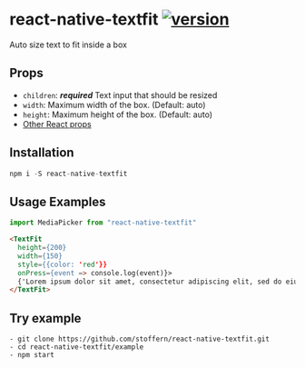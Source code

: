 # react-native-textfit [![version](https://img.shields.io/npm/v/react-native-textfit.svg)](https://www.npmjs.org/package/react-native-textfit)
Auto size text to fit inside a box 

## Props

- `children`: ***required*** Text input that should be resized
- `width`: Maximum width of the box. (Default: auto)
- `height`: Maximum height of the box. (Default: auto)
- [Other React props](https://facebook.github.io/react-native/docs/text.html#props) 

## Installation

```js
npm i -S react-native-textfit
```

## Usage Examples

```js
import MediaPicker from "react-native-textfit"
```

```html
<TextFit
  height={200}
  width={150}
  style={{color: 'red'}}
  onPress={event => console.log(event)}>
  {'Lorem ipsum dolor sit amet, consectetur adipiscing elit, sed do eiusmod tempor incididunt ut labore et dolore magna aliqua. Ut enim ad minim veniam, quis nostrud exercitation ullamco laboris nisi ut aliquip ex ea commodo consequat. Duis aute irure dolor in reprehenderit in voluptate velit esse cillum dolore eu fugiat nulla pariatur. Excepteur sint occaecat cupidatat non proident, sunt in culpa qui officia deserunt mollit anim id est laborum.'}
</TextFit>
```

## Try example

```
- git clone https://github.com/stoffern/react-native-textfit.git
- cd react-native-textfit/example
- npm start
```